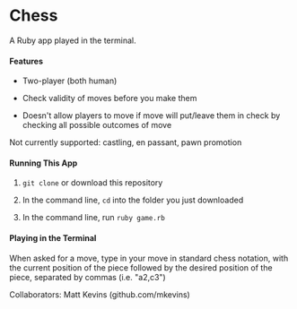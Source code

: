 Chess
=====

A Ruby app played in the terminal.

#### Features

* Two-player (both human)

* Check validity of moves before you make them

* Doesn't allow players to move if move will put/leave them in check by checking all possible outcomes of move

Not currently supported: castling, en passant, pawn promotion

#### Running This App

1. `git clone` or download this repository

2. In the command line, `cd` into the folder you just downloaded

3. In the command line, run `ruby game.rb`

#### Playing in the Terminal

When asked for a move, type in your move in standard chess notation, with the current position of the piece followed by the 
desired position of the piece, separated by commas (i.e. "a2,c3")


Collaborators: Matt Kevins (github.com/mkevins)
